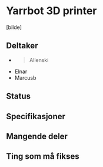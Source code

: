 # Yarrbot 3D printer
[bilde]

## Deltaker
- >Allenski
- Elnar
- Marcusb

## Status

## Specifikasjoner

## Mangende deler

## Ting som må fikses
